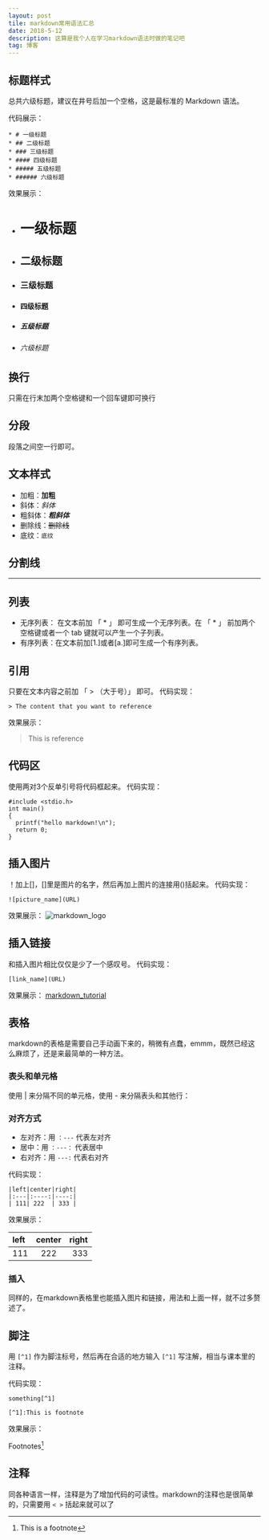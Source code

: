 ```yaml
---
layout: post
tile: markdown常用语法汇总
date: 2018-5-12
description: 这算是我个人在学习markdown语法时做的笔记吧
tag: 博客
--- 
```


## 标题样式
总共六级标题，建议在井号后加一个空格，这是最标准的 Markdown 语法。

代码展示：
```
* # 一级标题
* ## 二级标题
* ### 三级标题
* #### 四级标题
* ##### 五级标题
* ###### 六级标题
```
效果展示：
* # 一级标题
* ## 二级标题
* ### 三级标题
* #### 四级标题
* ##### 五级标题
* ###### 六级标题

## 换行
只需在行末加两个空格键和一个回车键即可换行

## 分段
段落之间空一行即可。

## 文本样式
* 加粗：**加粗**
* 斜体：*斜体*
* 粗斜体：***粗斜体***
* 删除线：~~删除线~~
* 底纹：`底纹`

## 分割线
***

## 列表
* 无序列表： 在文本前加 「 * 」 即可生成一个无序列表。在 「 * 」 前加两个空格键或者一个 tab 键就可以产生一个子列表。
* 有序列表：在文本前加[1.]或者[a.]即可生成一个有序列表。

## 引用
只要在文本内容之前加 「 > （大于号）」 即可。
代码实现：
```
> The content that you want to reference
```
效果展示：
> This is reference

## 代码区
使用两对3个反单引号将代码框起来。
代码实现：
```
#include <stdio.h>
int main()
{
  printf("hello markdown!\n");
  return 0;
}
```


## 插入图片
！加上[]，[]里是图片的名字，然后再加上图片的连接用()括起来。
代码实现：
```
![picture_name](URL)
```

效果展示：
![markdown_logo](https://ss0.bdstatic.com/94oJfD_bAAcT8t7mm9GUKT-xh_/timg?image&quality=100&size=b4000_4000&sec=1526104893&di=378f9801cc74e848765e8acd62195065&src=http://note.youdao.com/iyoudao/wp-content/uploads/2016/09/8881.jpg)

## 插入链接
和插入图片相比仅仅是少了一个感叹号。
代码实现：
```
[link_name](URL)
```
效果展示：
[markdown_tutorial](http://www.markdown.cn/)

## 表格
markdown的表格是需要自己手动画下来的，稍微有点蠢，emmm，既然已经这么麻烦了，还是来最简单的一种方法。
### 表头和单元格
使用 | 来分隔不同的单元格，使用 - 来分隔表头和其他行：

### 对齐方式
* 左对齐：用 `：---` 代表左对齐
* 居中：用 `：---：` 代表居中
* 右对齐：用 `---:` 代表右对齐

代码实现：
```
|left|center|right|
|:---|:----:|----:|
| 111| 222  | 333 |
```
效果展示：

|left|center|right|
|:---|:----:|----:|
| 111| 222  | 333 |

### 插入
同样的，在markdown表格里也能插入图片和链接，用法和上面一样，就不过多赘述了。

## 脚注
用 `[^1]` 作为脚注标号，然后再在合适的地方输入 `[^1]` 写注解，相当与课本里的注释。

代码实现：
```
something[^1]

[^1]:This is footnote
```
效果展示：

Footnotes[^1]

[^1]: This is a footnote

## 注释
同各种语言一样，注释是为了增加代码的可读性。markdown的注释也是很简单的，只需要用 `< >` 括起来就可以了
